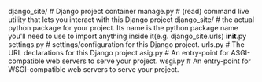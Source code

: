 django_site/                # Django project container
    manage.py               # (read) command live utility that lets you interact with this Django project
    django_site/            # the actual python package for your project. Its name is the python package name you'll need to use to import anything inside it(e.g. django_site.urls)
        __init__.py
        settings.py         # settings/configuration for this Django project.
        urls.py             # The URL declarations for this Django project
        asig.py             # An entry-point for ASGI-compatible web servers to serve your project.
        wsgi.py             # An entry-point for WSGI-compatible web servers to serve your project.